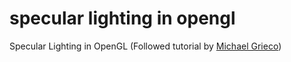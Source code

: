 # specular lighting in opengl
 Specular Lighting in OpenGL (Followed tutorial by [Michael Grieco](https://michaelg29.github.io/))
